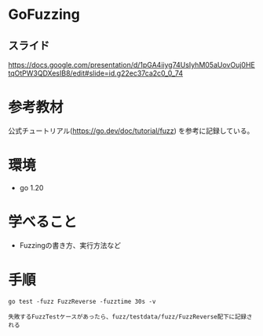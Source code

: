 # GoFuzzing

## スライド

https://docs.google.com/presentation/d/1pGA4iiyg74UsIyhM05aUovOuj0HEtqOtPW3QDXesIB8/edit#slide=id.g22ec37ca2c0_0_74

# 参考教材

公式チュートリアル(https://go.dev/doc/tutorial/fuzz) を参考に記録している。

# 環境
- go 1.20

# 学べること
- Fuzzingの書き方、実行方法など

# 手順

```
go test -fuzz FuzzReverse -fuzztime 30s -v

失敗するFuzzTestケースがあったら、fuzz/testdata/fuzz/FuzzReverse配下に記録される
```
